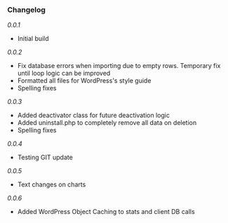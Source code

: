 ### Changelog

*0.0.1*
* Initial build

*0.0.2*
* Fix database errors when importing due to empty rows. Temporary fix until loop logic can be improved
* Formatted all files for WordPress's style guide
* Spelling fixes

*0.0.3*
* Added deactivator class for future deactivation logic
* Added uninstall.php to completely remove all data on deletion
* Spelling fixes

*0.0.4*
* Testing GIT update

*0.0.5*
* Text changes on charts

*0.0.6*
* Added WordPress Object Caching to stats and client DB calls

